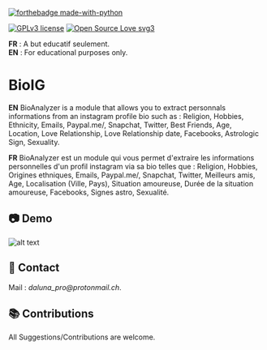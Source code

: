 [![forthebadge made-with-python](http://ForTheBadge.com/images/badges/made-with-python.svg)](https://www.python.org/)

[![GPLv3 license](https://img.shields.io/badge/License-GPLv3-blue.svg)](http://perso.crans.org/besson/LICENSE.html) [![Open Source Love svg3](https://badges.frapsoft.com/os/v3/open-source.svg?v=103)](https://github.com/dalunacrobate/daprofiler)

**FR** : A but educatif seulement.<br />
**EN** : For educational purposes only.

# BioIG
**EN** BioAnalyzer is a module that allows you to extract personnals informations from an instagram profile bio such as : Religion, Hobbies, Ethnicity, Emails, Paypal.me/, Snapchat, Twitter, Best Friends, Age, Location, Love Relationship, Love Relationship date, Facebooks, Astrologic Sign, Sexuality.

**FR** BioAnalyzer est un module qui vous permet d'extraire les informations personnelles d'un profil instagram via sa bio telles que : Religion, Hobbies, Origines ethniques, Emails, Paypal.me/, Snapchat, Twitter, Meilleurs amis, Age, Localisation (Ville, Pays), Situation amoureuse, Durée de la situation amoureuse, Facebooks, Signes astro, Sexualité.

## 📷 Demo
![alt text](https://images-ext-1.discordapp.net/external/pyjWbOcVEiv-VOzrw-UvzX0sV5fT4pVnAPeIiTbo2xY/https/pbs.twimg.com/media/Ev034bhXEAsNDLg.png%3Alarge)

##  📝 Contact
Mail : _daluna_pro@protonmail.ch_.

## 📚 Contributions
All Suggestions/Contributions are welcome.
